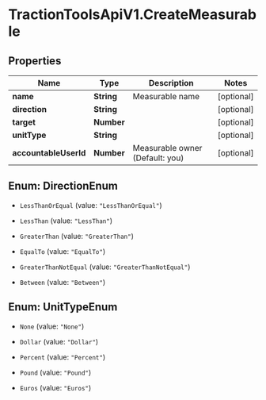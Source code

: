# TractionToolsApiV1.CreateMeasurable

## Properties
Name | Type | Description | Notes
------------ | ------------- | ------------- | -------------
**name** | **String** | Measurable name | [optional] 
**direction** | **String** |  | [optional] 
**target** | **Number** |  | [optional] 
**unitType** | **String** |  | [optional] 
**accountableUserId** | **Number** | Measurable owner (Default: you) | [optional] 


<a name="DirectionEnum"></a>
## Enum: DirectionEnum


* `LessThanOrEqual` (value: `"LessThanOrEqual"`)

* `LessThan` (value: `"LessThan"`)

* `GreaterThan` (value: `"GreaterThan"`)

* `EqualTo` (value: `"EqualTo"`)

* `GreaterThanNotEqual` (value: `"GreaterThanNotEqual"`)

* `Between` (value: `"Between"`)




<a name="UnitTypeEnum"></a>
## Enum: UnitTypeEnum


* `None` (value: `"None"`)

* `Dollar` (value: `"Dollar"`)

* `Percent` (value: `"Percent"`)

* `Pound` (value: `"Pound"`)

* `Euros` (value: `"Euros"`)




